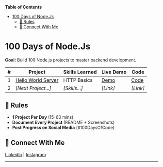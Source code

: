 <!-- START doctoc generated TOC please keep comment here to allow auto update -->
<!-- DON'T EDIT THIS SECTION, INSTEAD RE-RUN doctoc TO UPDATE -->
**Table of Contents**

- [100 Days of Node.Js](#100-days-of-nodejs)
  - [🎯 Rules](#-rules)
  - [🔗 Connect With Me](#-connect-with-me)

<!-- END doctoc generated TOC please keep comment here to allow auto update -->

# 100 Days of Node.Js

**Goal:** Build 100 Node.js projects to master backend development.  

| #  | Project               | Skills Learned          | Live Demo | Code |  
|----|-----------------------|-------------------------|-----------|------|  
| 1  | [Hello World Server](01-hello-world-server) | HTTP Basics | [Demo](hello-world-server/hello-world.png) | [Code](hello-world-server/server.js) |  
| 2  | *[Next Project...]* | *[Skills...]* | *[Link]* | *[Link]* |  


## 🎯 Rules  
- **1 Project Per Day** (15-60 mins)  
- **Document Every Project** (README + Screenshots)  
- **Post Progress on Social Media** (#100DaysOfCode)  

## 🔗 Connect With Me  
[LinkedIn](https://www.linkedin.com/in/seayeshaiftikhar/) | [Instagram](https://www.instagram.com/aishayyy____/)  

----
